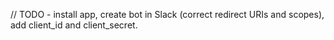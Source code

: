 // TODO - install app, create bot in Slack (correct redirect URIs and scopes), add client_id and client_secret.
